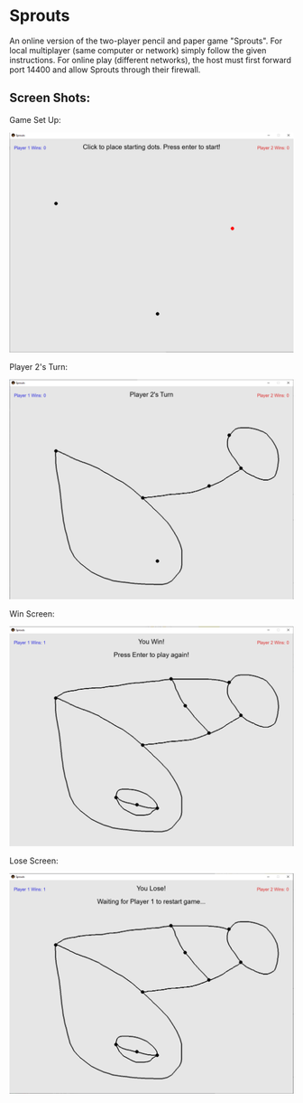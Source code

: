 # Sprouts
An online version of the two-player pencil and paper game "Sprouts". For local multiplayer (same computer or network) simply follow the given instructions. For online play (different networks), the host must first forward port 14400 and allow Sprouts through their firewall.

## Screen Shots:

Game Set Up:


![SetUp](SproutsScreenShots/SetUp.png)



Player 2's Turn:


![p2Turn](SproutsScreenShots/p2Turn.png)



Win Screen:


![p2Turn](SproutsScreenShots/winScreen.png)



Lose Screen:


![p2Turn](SproutsScreenShots/loseScreen.png)
